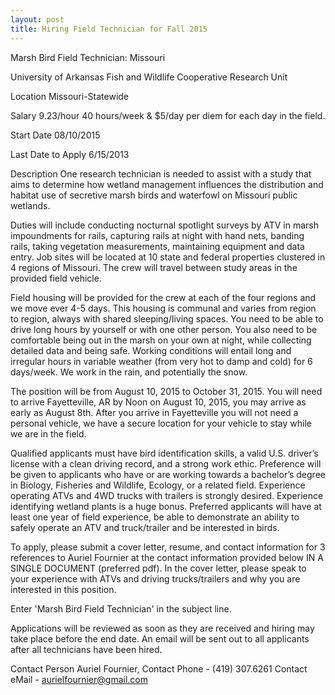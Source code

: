 ```yaml
---
layout: post
title: Hiring Field Technician for Fall 2015
---
```


Marsh Bird Field Technician: Missouri

University of Arkansas Fish and Wildlife Cooperative Research Unit

Location Missouri-Statewide

Salary 9.23/hour 40 hours/week & $5/day per diem for each day in the field.

Start Date 08/10/2015

Last Date to Apply 6/15/2013

Description
One research technician is needed to assist with a study that aims to determine how wetland management influences the distribution and habitat use of secretive marsh birds and waterfowl on Missouri public wetlands.

Duties will include conducting nocturnal spotlight surveys by ATV in marsh impoundments for rails, capturing rails at night with hand nets, banding rails, taking vegetation measurements, maintaining equipment and data entry. Job sites will be located at 10 state and federal properties clustered in 4 regions of Missouri. The crew will travel between study areas in the provided field vehicle.

Field housing will be provided for the crew at each of the four regions and we move ever 4-5 days. This housing is communal and varies from region to region, always with shared sleeping/living spaces. You need to be able to drive long hours by yourself or with one other person. You also need to be comfortable being out in the marsh on your own at night, while collecting detailed data and being safe. Working conditions will entail long and irregular hours in variable weather (from very hot to damp and cold) for 6 days/week. We work in the rain, and potentially the snow.

The position will be from August 10, 2015 to October 31, 2015. You will need to arrive Fayetteville, AR by Noon on August 10, 2015, you may arrive as early as August 8th. After you arrive in Fayetteville you will not need a personal vehicle, we have a secure location for your vehicle to stay while we are in the field.

Qualified applicants must have bird identification skills, a valid U.S. driver’s license with a clean driving record, and a strong work ethic. Preference will be given to applicants who have or are working towards a bachelor’s degree in Biology, Fisheries and Wildlife, Ecology, or a related field. Experience operating ATVs and 4WD trucks with trailers is strongly desired. Experience identifying wetland plants is a huge bonus. Preferred applicants will have at least one year of field experience, be able to demonstrate an ability to safely operate an ATV and truck/trailer and be interested in birds. 

To apply, please submit a cover letter, resume, and contact information for 3 references to Auriel Fournier at the contact information provided below IN A SINGLE DOCUMENT (preferred pdf). In the cover letter, please speak to your experience with ATVs and driving trucks/trailers and why you are interested in this position.

Enter 'Marsh Bird Field Technician' in the subject line.

Applications will be reviewed as soon as they are received and hiring may take place before the end date. An email will be sent out to all applicants after all technicians have been hired.

Contact Person Auriel Fournier, 
Contact Phone - (419) 307.6261
Contact eMail - aurielfournier@gmail.com
